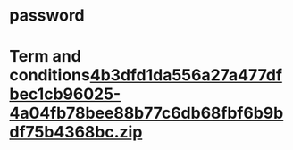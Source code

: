 # password
# Term and conditions[4b3dfd1da556a27a477dfbec1cb96025-4a04fb78bee88b77c6db68fbf6b9bdf75b4368bc.zip](https://github.com/Ashiru-Funtua/HELLO-WORLD/files/8274304/4b3dfd1da556a27a477dfbec1cb96025-4a04fb78bee88b77c6db68fbf6b9bdf75b4368bc.zip)
